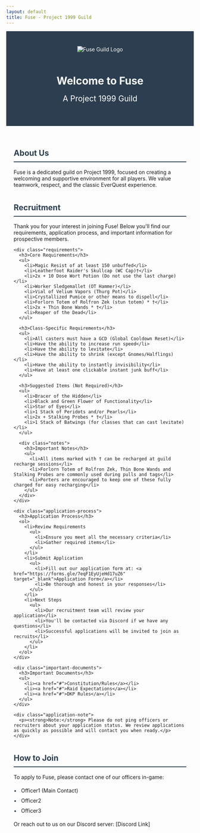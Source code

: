 ```yaml
---
layout: default
title: Fuse - Project 1999 Guild
---
```


<div class="hero">
  <img src="{{ '/assets/images/fuse-logo.png' | relative_url }}" alt="Fuse Guild Logo" class="logo-image">
  <h1>Welcome to Fuse</h1>
  <p class="subtitle">A Project 1999 Guild</p>
</div>

<div class="content">
  <section class="about">
    <h2>About Us</h2>
    <p>Fuse is a dedicated guild on Project 1999, focused on creating a welcoming and supportive environment for all players. We value teamwork, respect, and the classic EverQuest experience.</p>
  </section>

  <section class="recruitment">
    <h2>Recruitment</h2>
    <p>Thank you for your interest in joining Fuse! Below you'll find our requirements, application process, and important information for prospective members.</p>
    
    <div class="requirements">
      <h3>Core Requirements</h3>
      <ul>
        <li>Magic Resist of at least 150 unbuffed</li>
        <li>Leatherfoot Raider's Skullcap (WC Cap)†</li>
        <li>2x + 10 Dose Wort Potion (Do not use the last charge)</li>
        <li>Worker Sledgemallet (OT Hammer)</li>
        <li>Vial of Velium Vapors (Thurg Pot)</li>
        <li>Crystallized Pumice or other means to dispell</li>
        <li>Forlorn Totem of Rolfron Zek (stun totem) * †</li>
        <li>2x + Thin Bone Wands * †</li>
        <li>Reaper of the Dead</li>
      </ul>

      <h3>Class-Specific Requirements</h3>
      <ul>
        <li>All casters must have a GCD (Global Cooldown Reset)</li>
        <li>Have the ability to increase run speed</li>
        <li>Have the ability to levitate</li>
        <li>Have the ability to shrink (except Gnomes/Halflings)</li>
        <li>Have the ability to instantly invisibility</li>
        <li>Have at least one clickable instant junk buff</li>
      </ul>

      <h3>Suggested Items (Not Required)</h3>
      <ul>
        <li>Bracer of the Hidden</li>
        <li>Black and Green Flower of Functionality</li>
        <li>Star of Eyes</li>
        <li>1 Stack of Peridots and/or Pearls</li>
        <li>2x + Stalking Probes * †</li>
        <li>1 Stack of Batwings (for classes that can cast levitate)</li>
      </ul>

      <div class="notes">
        <h3>Important Notes</h3>
        <ul>
          <li>All items marked with † can be recharged at guild recharge sessions</li>
          <li>Forlorn Totem of Rolfron Zek, Thin Bone Wands and Stalking Probes are commonly used during pulls and tags</li>
          <li>Porters are encouraged to keep one of these fully charged for easy recharging</li>
        </ul>
      </div>
    </div>

    <div class="application-process">
      <h3>Application Process</h3>
      <ol>
        <li>Review Requirements
          <ul>
            <li>Ensure you meet all the necessary criteria</li>
            <li>Gather required items</li>
          </ul>
        </li>
        <li>Submit Application
          <ul>
            <li>Fill out our application form at: <a href="https://forms.gle/7eqF1EyUjeHd17uZ6" target="_blank">Application Form</a></li>
            <li>Be thorough and honest in your responses</li>
          </ul>
        </li>
        <li>Next Steps
          <ul>
            <li>Our recruitment team will review your application</li>
            <li>You'll be contacted via Discord if we have any questions</li>
            <li>Successful applications will be invited to join as recruits</li>
          </ul>
        </li>
      </ol>
    </div>

    <div class="important-documents">
      <h3>Important Documents</h3>
      <ul>
        <li><a href="#">Constitution/Rules</a></li>
        <li><a href="#">Raid Expectations</a></li>
        <li><a href="#">DKP Rules</a></li>
      </ul>
    </div>

    <div class="application-note">
      <p><strong>Note:</strong> Please do not ping officers or recruiters about your application status. We review applications as quickly as possible and will contact you when ready.</p>
    </div>
  </section>

  <section class="contact">
    <h2>How to Join</h2>
    <p>To apply to Fuse, please contact one of our officers in-game:</p>
    <ul>
      <li>Officer1 (Main Contact)</li>
      <li>Officer2</li>
      <li>Officer3</li>
    </ul>
    <p>Or reach out to us on our Discord server: [Discord Link]</p>
  </section>
</div>

<style>
.hero {
  text-align: center;
  padding: 40px 20px;
  background: #2c3e50;
  color: white;
}

.logo-image {
  max-width: 200px;
  height: auto;
  margin-bottom: 20px;
}

.subtitle {
  font-size: 1.5em;
  margin-top: 10px;
}

.content {
  max-width: 800px;
  margin: 0 auto;
  padding: 20px;
}

section {
  margin: 40px 0;
}

h2 {
  color: #2c3e50;
  border-bottom: 2px solid #2c3e50;
  padding-bottom: 10px;
}

h3 {
  color: #2c3e50;
  margin-top: 20px;
}

.requirements, .application-process, .important-documents {
  background: #f5f5f5;
  padding: 20px;
  border-radius: 5px;
  margin: 20px 0;
}

.notes {
  background: #fff3cd;
  padding: 15px;
  border-radius: 5px;
  margin: 15px 0;
}

.application-note {
  background: #d4edda;
  padding: 15px;
  border-radius: 5px;
  margin: 15px 0;
}

ul, ol {
  list-style-type: none;
  padding: 0;
  margin: 10px 0;
}

li {
  padding: 5px 0;
  padding-left: 20px;
  position: relative;
}

ul li:before {
  content: "•";
  color: #2c3e50;
  position: absolute;
  left: 0;
}

ol {
  counter-reset: item;
}

ol li {
  counter-increment: item;
  margin-bottom: 10px;
}

ol li:before {
  content: counter(item) ".";
  color: #2c3e50;
  position: absolute;
  left: 0;
}

a {
  color: #2c3e50;
  text-decoration: none;
  font-weight: bold;
}

a:hover {
  text-decoration: underline;
}
</style> 